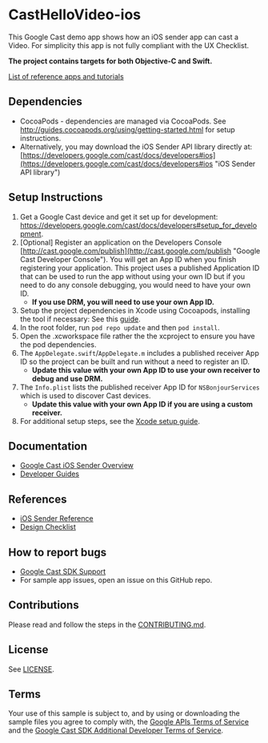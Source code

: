 # CastHelloVideo-ios

This Google Cast demo app shows how an iOS sender app can cast a Video. For simplicity this app is not fully compliant with the UX Checklist.

**The project contains targets for both Objective-C and Swift.**

[List of reference apps and tutorials](https://developers.google.com/cast/docs/downloads)

## Dependencies
* CocoaPods - dependencies are managed via CocoaPods. See http://guides.cocoapods.org/using/getting-started.html for setup instructions.
* Alternatively, you may download the iOS Sender API library directly at: [https://developers.google.com/cast/docs/developers#ios](https://developers.google.com/cast/docs/developers#ios "iOS Sender API library")

## Setup Instructions
1. Get a Google Cast device and get it set up for development: https://developers.google.com/cast/docs/developers#setup_for_development.
1. [Optional] Register an application on the Developers Console [http://cast.google.com/publish](http://cast.google.com/publish "Google Cast Developer Console").
  You will get an App ID when you finish registering your application. This project uses a published Application ID that
  can be used to run the app without using your own ID but if you need to do any console debugging, you would need to
  have your own ID.
    * **If you use DRM, you will need to use your own App ID.**
1. Setup the project dependencies in Xcode using Cocoapods, installing the tool if necessary: See this [guide](http://guides.cocoapods.org/using/getting-started.html).
1. In the root folder, run `pod repo update` and then `pod install`.
1. Open the .xcworkspace file rather the the xcproject to ensure you have the pod dependencies.
1. The `AppDelegate.swift`/`AppDelegate.m` includes a published receiver App ID so the project can be built and run without a need
  to register an ID.
    * **Update this value with your own App ID to use your own receiver to debug and use DRM.**
1. The `Info.plist` lists the published receiver App ID for `NSBonjourServices` which is used to discover Cast devices.
    * **Update this value with your own App ID if you are using a custom receiver.**
1. For additional setup steps, see the [Xcode setup guide](https://developers.google.com/cast/docs/ios_sender_setup#xcode_setup).

## Documentation
* [Google Cast iOS Sender Overview](https://developers.google.com/cast/docs/ios_sender/)
* [Developer Guides](https://developers.google.com/cast/docs/developers)

## References
* [iOS Sender Reference](https://developers.google.com/cast/v3/reference/ios/)
* [Design Checklist](http://developers.google.com/cast/docs/design_checklist)

## How to report bugs
* [Google Cast SDK Support](https://developers.google.com/cast/support)
* For sample app issues, open an issue on this GitHub repo.

## Contributions
Please read and follow the steps in the [CONTRIBUTING.md](CONTRIBUTING.md).

## License
See [LICENSE](LICENSE).

## Terms
Your use of this sample is subject to, and by using or downloading the sample files you agree to comply with, the [Google APIs Terms of Service](https://developers.google.com/terms/) and the [Google Cast SDK Additional Developer Terms of Service](https://developers.google.com/cast/docs/terms/).

